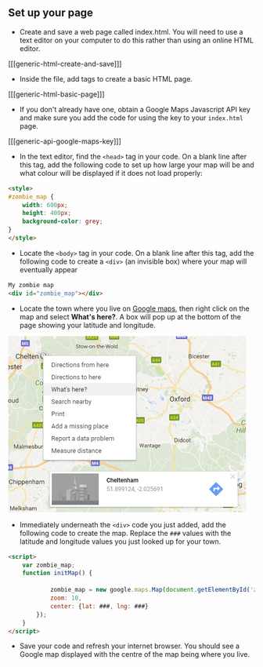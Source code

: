 ## Set up your page

+ Create and save a web page called index.html. You will need to use a text editor on your computer to do this rather than using an online HTML editor.

[[[generic-html-create-and-save]]]

+ Inside the file, add tags to create a basic HTML page.

[[[generic-html-basic-page]]]

+ If you don't already have one, obtain a Google Maps Javascript API key and make sure you add the code for using the key to your `index.html` page.

[[[generic-api-google-maps-key]]]

+ In the text editor, find the `<head>` tag in your code. On a blank line after this tag, add the following code to set up how large your map will be and what colour will be displayed if it does not load properly:

```html
<style>
#zombie_map {
    width: 600px;
    height: 400px;
    background-color: grey;
}
</style>
```

+ Locate the `<body>` tag in your code. On a blank line after this tag, add the following code to create a `<div>` (an invisible box) where your map will eventually appear

```html
My zombie map
<div id="zombie_map"></div>
```

+ Locate the town where you live on [Google maps](http://maps.google.com), then right click on the map and select **What's here?**. A box will pop up at the bottom of the page showing your latitude and longitude.

![Finding latitude and longitude](images/whats-here.png)

+ Immediately underneath the `<div>` code you just added, add the following code to create the map. Replace the `###` values with the latitude and longitude values you just looked up for your town.

```html
<script>
    var zombie_map;
    function initMap() {

            zombie_map = new google.maps.Map(document.getElementById('zombie_map'), {
            zoom: 10,
            center: {lat: ###, lng: ###}
        });
    }
</script>
```

+ Save your code and refresh your internet browser. You should see a Google map displayed with the centre of the map being where you live.
